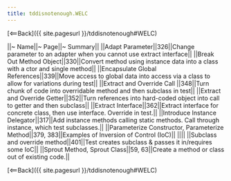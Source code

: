 ```yaml
---
title: tddisnotenough.WELC
---
```

[<==Back]({{ site.pagesurl }}/tddisnotenough#WELC)

||~ Name||~ Page||~ Summary||
||Adapt Parameter||326||Change parameter to an adapter when you cannot use extract interface||
||Break Out Method Object||330||Convert method using instance data into a class with a ctor and single method||
||Encapsulate Global References||339||Move access to global data into access via a class to allow for variations during test||
||Extract and Override Call ||348||Turn chunk of code into overridable method and then subclass in test||
||Extract and Override Getter||352||Turn references into hard-coded object into call to getter and then subclass||
||Extract Interface||362||Extract interface for concrete class, then use interface. Override in test.||
||Introduce Instance Delegator||317||Add instance methods calling static methods. Call through instance, which test subclasses.||
||Parameterize Constructor, Parameterize Method||379, 383||Examples of Inversion of Control (IoC)||
||||
||Subclass and override method||401||Test creates subclass & passes it in/requires some IoC||
||Sprout Method, Sprout Class||59, 63||Create a method or class out of existing code.||

[<==Back]({{ site.pagesurl }}/tddisnotenough#WELC)
